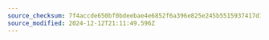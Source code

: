 ```yaml
---
source_checksum: 7f4accde650bf0bdeebae4e6852f6a396e825e245b5515937417d197c7371f60
source_modified: 2024-12-12T21:11:49.596Z
---
```


